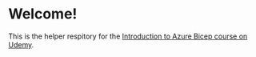 # Welcome!

This is the helper respitory for the [Introduction to Azure Bicep course on Udemy](https://www.google.com).